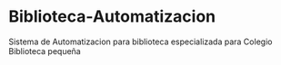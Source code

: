 # Biblioteca-Automatizacion

Sistema de Automatizacion para biblioteca especializada para Colegio
Biblioteca pequeña